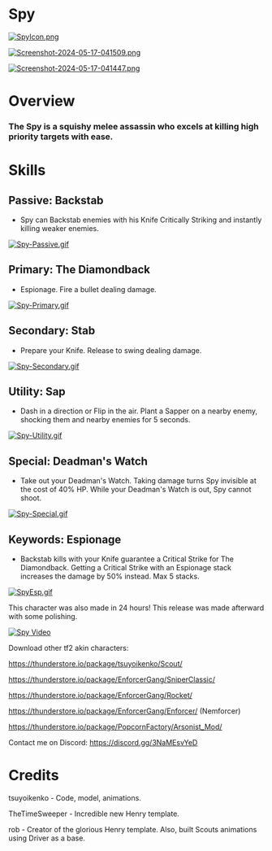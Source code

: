 # Spy

[![SpyIcon.png](https://i.postimg.cc/y6Q6Sr4G/SpyIcon.png)](https://postimg.cc/7bzrF9L1)

[![Screenshot-2024-05-17-041509.png](https://i.postimg.cc/MGkwj1rK/Screenshot-2024-05-17-041509.png)](https://postimg.cc/75NdFJkp)

[![Screenshot-2024-05-17-041447.png](https://i.postimg.cc/B6L2w9BC/Screenshot-2024-05-17-041447.png)](https://postimg.cc/PpHLP7cL)

# Overview

### The Spy is a squishy melee assassin who excels at killing high priority targets with ease.

# Skills

## Passive: **Backstab**

- Spy can Backstab enemies with his Knife Critically Striking and instantly killing weaker enemies.

[![Spy-Passive.gif](https://i.postimg.cc/gjHtZ584/Spy-Passive.gif)](https://postimg.cc/9wzB3Lxq)

## Primary: **The Diamondback**

- Espionage. Fire a bullet dealing damage.

[![Spy-Primary.gif](https://i.postimg.cc/CK92TbwC/Spy-Primary.gif)](https://postimg.cc/VSBgXrr5)

## Secondary: **Stab**

- Prepare your Knife. Release to swing dealing damage.

[![Spy-Secondary.gif](https://i.postimg.cc/xCH40qdw/Spy-Secondary.gif)](https://postimg.cc/jwxXcxPc)

## Utility: **Sap**

- Dash in a direction or Flip in the air. Plant a Sapper on a nearby enemy, shocking them and nearby enemies for 5 seconds.

[![Spy-Utility.gif](https://i.postimg.cc/9MD0n5Jg/Spy-Utility.gif)](https://postimg.cc/S2pmn50c)

## Special: **Deadman's Watch**

- Take out your Deadman's Watch. Taking damage turns Spy invisible at the cost of 40% HP. While your Deadman's Watch is out, Spy cannot shoot.

[![Spy-Special.gif](https://i.postimg.cc/P5HLr75N/Spy-Special.gif)](https://postimg.cc/1fWRvJ6Z)

## Keywords: **Espionage**

- Backstab kills with your Knife guarantee a Critical Strike for The Diamondback. Getting a Critical Strike with an Espionage stack increases the damage by 50% instead. Max 5 stacks.

[![SpyEsp.gif](https://i.postimg.cc/Dy6hLpcS/SpyEsp.gif)](https://postimg.cc/D8SRKgHh)

This character was also made in 24 hours! This release was made afterward with some polishing.

[![Spy Video](https://img.youtube.com/vi/nZi6LV0rCrE/0.jpg)](https://youtube.com/watch?v=nZi6LV0rCrE)

Download other tf2 akin characters: 

https://thunderstore.io/package/tsuyoikenko/Scout/

https://thunderstore.io/package/EnforcerGang/SniperClassic/

https://thunderstore.io/package/EnforcerGang/Rocket/

https://thunderstore.io/package/EnforcerGang/Enforcer/ (Nemforcer)

https://thunderstore.io/package/PopcornFactory/Arsonist_Mod/ 

Contact me on Discord: https://discord.gg/3NaMEsvYeD

# Credits

tsuyoikenko - Code, model, animations.

TheTimeSweeper - Incredible new Henry template.

rob - Creator of the glorious Henry template. Also, built Scouts animations using Driver as a base.